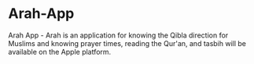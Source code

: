 # Arah-App

Arah App - Arah is an application for knowing the Qibla direction for Muslims and knowing prayer times, reading the Qur'an, and tasbih will be available on the Apple platform.
